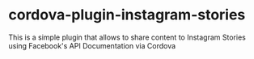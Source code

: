 # cordova-plugin-instagram-stories
This is a simple plugin that allows to share content to Instagram Stories using Facebook's API Documentation via Cordova
